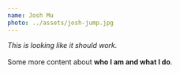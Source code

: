 ```yaml
---
name: Josh Mu
photo: ../assets/josh-jump.jpg
---
```

*This is looking like it should work.*\
\
Some more content about **who I am and what I do**.